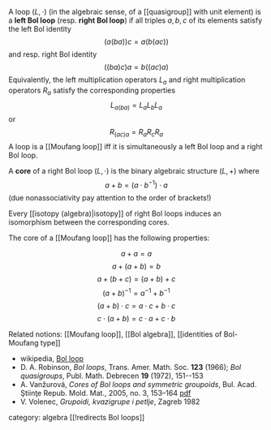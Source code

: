 A loop $(L,\cdot)$ (in the algebraic sense, of a [[quasigroup]] with unit element) is a __left Bol loop__ (resp. __right Bol loop__) if all triples $a,b,c$ of its elements satisfy 
the left  Bol identity
$$
(a (b a)) c = a (b (a c))
$$
and resp. right Bol identity
$$
((b a) c) a = b ((a c) a)
$$ 
Equivalently, the left multiplication operators $L_a$ and right multiplication operators $R_a$ satisfy the corresponding properties
$$
L_{a(b a)} = L_a L_b L_a
$$
or
$$
R_{(a c) a} = R_a R_c R_a
$$
A loop is a [[Moufang loop]] iff it is simultaneously a left Bol loop and a right Bol loop. 

A __core__ of a right Bol loop $(L,\cdot)$ is the binary algebraic structure $(L,+)$ where
$$
a + b = (a\cdot b^{-1})\cdot a
$$
(due nonassociativity pay attention to the order of brackets!)

Every [[isotopy (algebra)|isotopy]] of right Bol loops induces an isomorphism between the corresponding cores.

The core of a [[Moufang loop]] has the following properties: 

$$
a + a = a
$$ 
$$
a + (a + b) = b
$$
$$
a+(b+c)=(a+b)+c
$$
$$
(a+b)^{-1}=a^{-1}+b^{-1}
$$
$$
(a+b)\cdot c = a\cdot c + b\cdot c 
$$
$$
c\cdot(a+b) = c\cdot a + c\cdot b
$$

Related notions: [[Moufang loop]], [[Bol algebra]], [[identities of Bol-Moufang type]]

* wikipedia, [Bol loop](http://en.wikipedia.org/wiki/Bol_loop)
* D. A. Robinson, _Bol loops_, Trans. Amer. Math. Soc. __123__ (1966);  _Bol quasigroups_, Publ. Math. Debrecen __19__ (1972), 151--153
* A. Vanžurová, _Cores of Bol loops and symmetric groupoids_, Bul. Acad. Ştiinţe Repub. Mold. Mat., 2005, no. 3, 153–164 [pdf](http://www.mathnet.ru/php/getFT.phtml?jrnid=basm&paperid=144&what=fullt&option_lang=rus)
* V. Volenec, _Grupoidi, kvazigrupe i petlje_, Zagreb 1982

category: algebra
[[!redirects Bol loops]]